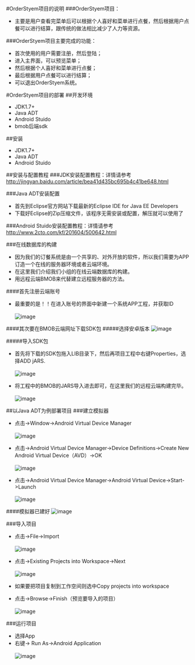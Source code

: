 #OrderStyem项目的说明
###OrderStyem项目：
* 主要是用户查看完菜单后可以根据个人喜好和菜单进行点餐，然后根据用户点餐可以进行结算，跟传统的做法相比减少了人力等资源。<br>
  
###OrderStyem项目主要完成的功能：
* 首次使用的用户需要注册，然后登陆；<br>
* 进入主界面，可以预览菜单；<br>
* 然后根据个人喜好和菜单进行点餐；<br>
* 最后根据用户点餐可以进行结算；<br>
* 可以退出OrderStyem系统。<br>
  
#OrderStyem项目的部署
##开发环境
* JDK1.7+<br>
* Java ADT<br>
* Android Stuido<br>
* bmob后端sdk<br>

##安装
* JDK1.7+<br>
* Java ADT<br>
* Android Stuido<br>

##安装与配置教程
###JDK安装配置教程：详情请参考
  http://jingyan.baidu.com/article/bea41d435bc695b4c41be648.html<br>

###Java ADT安装配置
* 首先到Eclipse官方网站下载最新的Eclipse IDE for Java EE Developers<br>
* 下载好Eclipse的Zip压缩文件，该程序无需安装或配置，解压就可以使用了<br>
 
###Android Stuido安装配置教程：详情请参考
 http://www.2cto.com/kf/201604/500642.html<br>

###在线数据库的构建
* 因为我们的订餐系统是由一个共享的、对外开放的软件，所以我们需要为APP订造一个在线的服务器环境或者云端环境。<br>
* 在这里我们介绍我们小组的在线云端数据库的构建。<br>
* 用远程云端BMOB来代替建立远程服务器的方法。<br>

####首先注册云端账号
* 最重要的是！！在进入账号的界面中新建一个系统APP工程，并获取ID<br><br>
![image](https://github.com/heavenfires/OrderStyem/raw/master/docs/yyimage/qq.png)<br>

####其次要在BMOB云端网址下载SDK包
#####选择安卓版本 
![image](https://github.com/heavenfires/OrderStyem/raw/master/docs/yyimage/rr.png)<br>

#####导入SDK包
* 首先将下载的SDK包拖入LIB目录下，然后再项目工程中右键Properties，选择ADD jARS. <br><br>
 ![image](https://github.com/heavenfires/OrderStyem/raw/master/docs/yyimage/ss.png)<br>
 
* 将工程中的BMOB的JARS导入进去即可，在这里我们的远程云端构建完毕。<br><br>
![image](https://github.com/heavenfires/OrderStyem/raw/master/docs/yyimage/tt.png)<br>

##以Java ADT为例部署项目
###建立模拟器

* 点击->Window->Android Virtual Device Manager<br><br>
 ![image](https://github.com/heavenfires/OrderStyem/raw/master/docs/yyimage/aa.png)<br>
 
* 点击->Android Virtual Device Manager->Device Definitions->Create New Android Virtual Device（AVD）->OK<br><br>
 ![image](https://github.com/heavenfires/OrderStyem/raw/master/docs/yyimage/bb.png)<br>
 
* 点击->Android Virtual Device Manager->Android Virtual Device->Start->Launch<br><br>
 ![image](https://github.com/heavenfires/OrderStyem/raw/master/docs/yyimage/cc.png)<br>
 
####模拟器已建好
 ![image](https://github.com/heavenfires/OrderStyem/raw/master/docs/yyimage/dd.png)<br>
 
###导入项目
* 点击->File->Import<br><br>
 ![image](https://github.com/heavenfires/OrderStyem/raw/master/docs/yyimage/ee.png)<br>
 
* 点击->Existing Projects into Workspace->Next<br><br>
 ![image](https://github.com/heavenfires/OrderStyem/raw/master/docs/yyimage/ff.png)<br>
 
* 如果要把项目复制到工作空间则选中Copy projects into workspace<br>
* 点击->Browse->Finish（预览要导入的项目）<br><br>
 ![image](https://github.com/heavenfires/OrderStyem/raw/master/docs/yyimage/gg.png)<br>
 
###运行项目
* 选择App<br>
* 右键-> Run As->Android Application<br><br>
 ![image](https://github.com/heavenfires/OrderStyem/raw/master/docs/yyimage/hh.png)<br>
